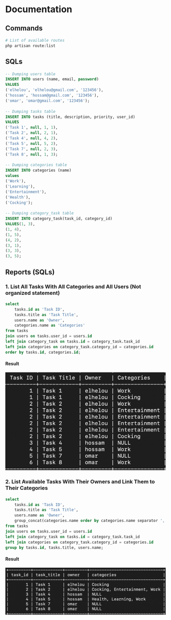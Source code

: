 # Documentation

## Commands

```bash
# List of available routes
php artisan route:list
```

## SQLs

```sql
-- Dumping users table
INSERT INTO users (name, email, password)
VALUES
('elhelou', 'elhelou@gmail.com', '123456'),
('hossam', 'hossam@gmail.com', '123456'),
('omar', 'omar@gmail.com', '123456');

-- Dumping tasks table
INSERT INTO tasks (title, description, priority, user_id)
VALUES
('Task 1', null, 1, 1),
('Task 2', null, 2, 1),
('Task 4', null, 4, 2),
('Task 5', null, 5, 2),
('Task 7', null, 2, 3),
('Task 8', null, 1, 3);

-- Dumping categories table
INSERT INTO categories (name)
values
('Work'),
('Learning'),
('Entertainment'),
('Health'),
('Cocking');

-- Dumping category_task table
INSERT INTO category_task(task_id, category_id)
VALUES(1, 3),
(1, 4),
(1, 5),
(4, 2),
(3, 1),
(3, 3),
(3, 5);
```

## Reports (SQLs)

### 1. List All Tasks With All Categories and All Users (Not organized statement)

```sql
select
    tasks.id as 'Task ID',
    tasks.title as 'Task Title',
    users.name as 'Owner',
    categories.name as 'Categories'
from tasks
join users on tasks.user_id = users.id
left join category_task on tasks.id = category_task.task_id
left join categories on category_task.category_id = categories.id
order by tasks.id, categories.id;
```

#### Result

![List of Tasks, users, and categories (Not organized)](doc-1.png)

### 2. List Available Tasks With Their Owners and Link Them to Their Categories

```sql
select
    tasks.id as 'Task ID',
    tasks.title as 'Task Title',
    users.name as 'Owner',
    group_concat(categories.name order by categories.name separator ', ') as Categories
from tasks
join users on tasks.user_id = users.id
left join category_task on tasks.id = category_task.task_id
left join categories on category_task.category_id = categories.id
group by tasks.id, tasks.title, users.name;
```

#### Result

![List of tasks linked to users and categories (Grouped)](doc-2.png)
